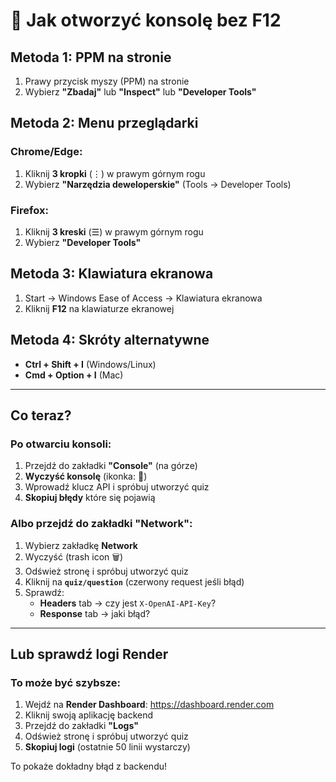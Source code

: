 # 🔧 Jak otworzyć konsolę bez F12

## Metoda 1: PPM na stronie
1. Prawy przycisk myszy (PPM) na stronie
2. Wybierz **"Zbadaj"** lub **"Inspect"** lub **"Developer Tools"**

## Metoda 2: Menu przeglądarki
### Chrome/Edge:
1. Kliknij **3 kropki** (⋮) w prawym górnym rogu
2. Wybierz **"Narzędzia deweloperskie"** (Tools → Developer Tools)

### Firefox:
1. Kliknij **3 kreski** (☰) w prawym górnym rogu
2. Wybierz **"Developer Tools"**

## Metoda 3: Klawiatura ekranowa
1. Start → Windows Ease of Access → Klawiatura ekranowa
2. Kliknij **F12** na klawiaturze ekranowej

## Metoda 4: Skróty alternatywne
- **Ctrl + Shift + I** (Windows/Linux)
- **Cmd + Option + I** (Mac)

---

## Co teraz?

### Po otwarciu konsoli:

1. Przejdź do zakładki **"Console"** (na górze)
2. **Wyczyść konsolę** (ikonka: 🚫)
3. Wprowadź klucz API i spróbuj utworzyć quiz
4. **Skopiuj błędy** które się pojawią

### Albo przejdź do zakładki **"Network"**:
1. Wybierz zakładkę **Network**
2. Wyczyść (trash icon 🗑️)
3. Odśwież stronę i spróbuj utworzyć quiz
4. Kliknij na **`quiz/question`** (czerwony request jeśli błąd)
5. Sprawdź:
   - **Headers** tab → czy jest `X-OpenAI-API-Key`?
   - **Response** tab → jaki błąd?

---

## Lub sprawdź logi Render

### To może być szybsze:

1. Wejdź na **Render Dashboard**: https://dashboard.render.com
2. Kliknij swoją aplikację backend
3. Przejdź do zakładki **"Logs"**
4. Odśwież stronę i spróbuj utworzyć quiz
5. **Skopiuj logi** (ostatnie 50 linii wystarczy)

To pokaże dokładny błąd z backendu!




